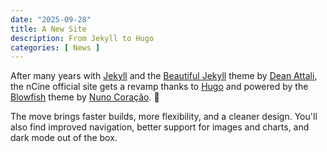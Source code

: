```yaml
---
date: "2025-09-28"
title: A New Site
description: From Jekyll to Hugo
categories: [ News ]
---
```


After many years with [Jekyll](https://jekyllrb.com/) and the [Beautiful Jekyll](https://beautifuljekyll.com/) theme by [Dean Attali](https://attalitech.com/), the nCine official site gets a revamp thanks to [Hugo](https://gohugo.io/) and powered by the [Blowfish](https://blowfish.page/) theme by [Nuno Coração](https://n9o.xyz/). :rocket:

The move brings faster builds, more flexibility, and a cleaner design. You'll also find improved navigation, better support for images and charts, and dark mode out of the box.
